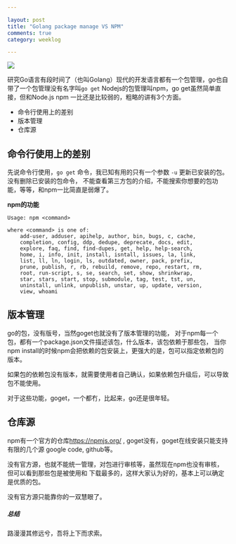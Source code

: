 ```yaml
---

layout: post
title: "Golang package manage VS NPM"
comments: true
category: weeklog

---
```


<img src="http://ww4.sinaimg.cn/large/493b785ajw1e7r0qn9pqzj20a003wmx2.jpg" />

研究Go语言有段时间了（也叫Golang）现代的开发语言都有一个包管理，go也自带了一个包管理没有名字叫`go get`
Nodejs的包管理叫npm，go get虽然简单直接，但和Node.js npm 一比还是比较弱的，粗略的讲有3个方面。

+ 命令行使用上的差别
+ 版本管理
+ 仓库源

## 命令行使用上的差别

先说命令行使用，`go get` 命令，我已知有用的只有一个参数 `-u` 更新已安装的包。没有删除已安装的包命令，
不能查看第三方包的介绍，不能搜索你想要的包功能，等等，和npm一比简直是弱爆了。

**npm的功能**

    Usage: npm <command>

    where <command> is one of:
        add-user, adduser, apihelp, author, bin, bugs, c, cache,
        completion, config, ddp, dedupe, deprecate, docs, edit,
        explore, faq, find, find-dupes, get, help, help-search,
        home, i, info, init, install, isntall, issues, la, link,
        list, ll, ln, login, ls, outdated, owner, pack, prefix,
        prune, publish, r, rb, rebuild, remove, repo, restart, rm,
        root, run-script, s, se, search, set, show, shrinkwrap,
        star, stars, start, stop, submodule, tag, test, tst, un,
        uninstall, unlink, unpublish, unstar, up, update, version,
        view, whoami

## 版本管理

go的包，没有版号，当然goget也就没有了版本管理的功能，
对于npm每一个包，都有一个package.json文件描述该包，什么版本，该包依赖于那些包，
当你npm install的时候npm会把依赖的包安装上，更强大的是，包可以指定依赖包的版本。

如果包的依赖包没有版本，就需要使用者自己确认，如果依赖包升级后，可以导致包不能使用。

对于这些功能，goget，一个都冇，比起来，go还是很年轻。


## 仓库源
npm有一个官方的仓库<https://npmjs.org/> , goget没有，goget在线安装只能支持
有限的几个源 google code, github等。

没有官方源，也就不能统一管理，对包进行审核等，虽然现在npm也没有审核，但可以看到那些包是被使用和
下载最多的，这样大家认为好的，基本上可以确定是优质的包。

没有官方源只能靠你的一双慧眼了。


##### 总结
路漫漫其修远兮，吾将上下而求索。


